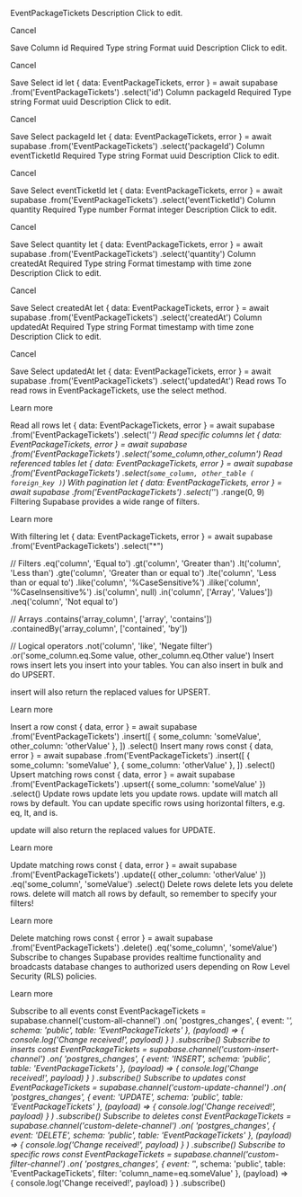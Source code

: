 EventPackageTickets
Description
Click to edit.

Cancel

Save
Column
id
Required
Type
string
Format
uuid
Description
Click to edit.

Cancel

Save
Select id
let { data: EventPackageTickets, error } = await supabase
  .from('EventPackageTickets')
  .select('id')
Column
packageId
Required
Type
string
Format
uuid
Description
Click to edit.

Cancel

Save
Select packageId
let { data: EventPackageTickets, error } = await supabase
  .from('EventPackageTickets')
  .select('packageId')
Column
eventTicketId
Required
Type
string
Format
uuid
Description
Click to edit.

Cancel

Save
Select eventTicketId
let { data: EventPackageTickets, error } = await supabase
  .from('EventPackageTickets')
  .select('eventTicketId')
Column
quantity
Required
Type
number
Format
integer
Description
Click to edit.

Cancel

Save
Select quantity
let { data: EventPackageTickets, error } = await supabase
  .from('EventPackageTickets')
  .select('quantity')
Column
createdAt
Required
Type
string
Format
timestamp with time zone
Description
Click to edit.

Cancel

Save
Select createdAt
let { data: EventPackageTickets, error } = await supabase
  .from('EventPackageTickets')
  .select('createdAt')
Column
updatedAt
Required
Type
string
Format
timestamp with time zone
Description
Click to edit.

Cancel

Save
Select updatedAt
let { data: EventPackageTickets, error } = await supabase
  .from('EventPackageTickets')
  .select('updatedAt')
Read rows
To read rows in EventPackageTickets, use the select method.

Learn more

Read all rows
let { data: EventPackageTickets, error } = await supabase
  .from('EventPackageTickets')
  .select('*')
Read specific columns
let { data: EventPackageTickets, error } = await supabase
  .from('EventPackageTickets')
  .select('some_column,other_column')
Read referenced tables
let { data: EventPackageTickets, error } = await supabase
  .from('EventPackageTickets')
  .select(`
    some_column,
    other_table (
      foreign_key
    )
  `)
With pagination
let { data: EventPackageTickets, error } = await supabase
  .from('EventPackageTickets')
  .select('*')
  .range(0, 9)
Filtering
Supabase provides a wide range of filters.

Learn more

With filtering
let { data: EventPackageTickets, error } = await supabase
  .from('EventPackageTickets')
  .select("*")

  // Filters
  .eq('column', 'Equal to')
  .gt('column', 'Greater than')
  .lt('column', 'Less than')
  .gte('column', 'Greater than or equal to')
  .lte('column', 'Less than or equal to')
  .like('column', '%CaseSensitive%')
  .ilike('column', '%CaseInsensitive%')
  .is('column', null)
  .in('column', ['Array', 'Values'])
  .neq('column', 'Not equal to')

  // Arrays
  .contains('array_column', ['array', 'contains'])
  .containedBy('array_column', ['contained', 'by'])

  // Logical operators
  .not('column', 'like', 'Negate filter')
  .or('some_column.eq.Some value, other_column.eq.Other value')
Insert rows
insert lets you insert into your tables. You can also insert in bulk and do UPSERT.

insert will also return the replaced values for UPSERT.

Learn more

Insert a row
const { data, error } = await supabase
  .from('EventPackageTickets')
  .insert([
    { some_column: 'someValue', other_column: 'otherValue' },
  ])
  .select()
Insert many rows
const { data, error } = await supabase
  .from('EventPackageTickets')
  .insert([
    { some_column: 'someValue' },
    { some_column: 'otherValue' },
  ])
  .select()
Upsert matching rows
const { data, error } = await supabase
  .from('EventPackageTickets')
  .upsert({ some_column: 'someValue' })
  .select()
Update rows
update lets you update rows. update will match all rows by default. You can update specific rows using horizontal filters, e.g. eq, lt, and is.

update will also return the replaced values for UPDATE.

Learn more

Update matching rows
const { data, error } = await supabase
  .from('EventPackageTickets')
  .update({ other_column: 'otherValue' })
  .eq('some_column', 'someValue')
  .select()
Delete rows
delete lets you delete rows. delete will match all rows by default, so remember to specify your filters!

Learn more

Delete matching rows
const { error } = await supabase
  .from('EventPackageTickets')
  .delete()
  .eq('some_column', 'someValue')
Subscribe to changes
Supabase provides realtime functionality and broadcasts database changes to authorized users depending on Row Level Security (RLS) policies.

Learn more

Subscribe to all events
const EventPackageTickets = supabase.channel('custom-all-channel')
  .on(
    'postgres_changes',
    { event: '*', schema: 'public', table: 'EventPackageTickets' },
    (payload) => {
      console.log('Change received!', payload)
    }
  )
  .subscribe()
Subscribe to inserts
const EventPackageTickets = supabase.channel('custom-insert-channel')
  .on(
    'postgres_changes',
    { event: 'INSERT', schema: 'public', table: 'EventPackageTickets' },
    (payload) => {
      console.log('Change received!', payload)
    }
  )
  .subscribe()
Subscribe to updates
const EventPackageTickets = supabase.channel('custom-update-channel')
  .on(
    'postgres_changes',
    { event: 'UPDATE', schema: 'public', table: 'EventPackageTickets' },
    (payload) => {
      console.log('Change received!', payload)
    }
  )
  .subscribe()
Subscribe to deletes
const EventPackageTickets = supabase.channel('custom-delete-channel')
  .on(
    'postgres_changes',
    { event: 'DELETE', schema: 'public', table: 'EventPackageTickets' },
    (payload) => {
      console.log('Change received!', payload)
    }
  )
  .subscribe()
Subscribe to specific rows
const EventPackageTickets = supabase.channel('custom-filter-channel')
  .on(
    'postgres_changes',
    { event: '*', schema: 'public', table: 'EventPackageTickets', filter: 'column_name=eq.someValue' },
    (payload) => {
      console.log('Change received!', payload)
    }
  )
  .subscribe()